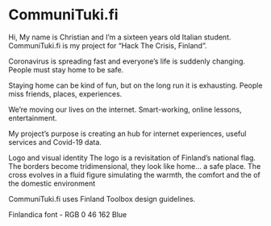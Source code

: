 # CommuniTuki.fi

Hi,
My name is Christian and I’m a sixteen years old Italian student. CommuniTuki.fi is my project for “Hack The Crisis, Finland”.

Coronavirus is spreading fast and everyone’s life is suddenly changing. People must stay home to be safe.

Staying home can be kind of fun, but on the long run it is exhausting. People miss friends, places, experiences.

We’re moving our lives on the internet. Smart-working, online lessons, entertainment.

My project’s purpose is creating an hub for internet experiences, useful services and Covid-19 data.

Logo and visual identity
The logo is a revisitation of Finland’s national flag. The borders become tridimensional, they look like home… a safe place. The cross evolves in a fluid figure simulating the warmth, the comfort and the of the domestic environment

CommuniTuki.fi uses Finland Toolbox design guidelines.

Finlandica font - RGB 0 46 162 Blue
